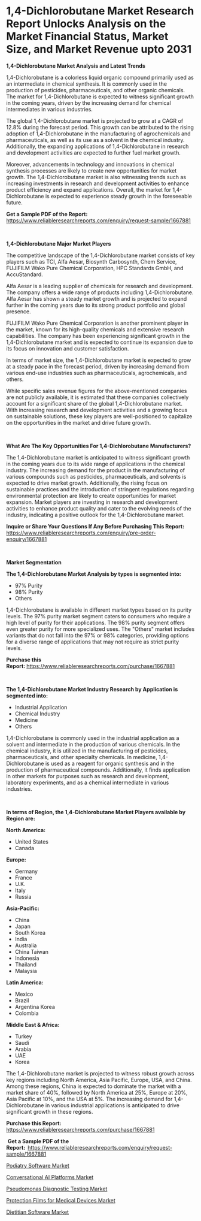 <p><h1>1,4-Dichlorobutane Market Research Report Unlocks Analysis on the Market Financial Status, Market Size, and Market Revenue upto 2031</h1></p><p><strong>1,4-Dichlorobutane Market Analysis and Latest Trends</strong></p>
<p><p>1,4-Dichlorobutane is a colorless liquid organic compound primarily used as an intermediate in chemical synthesis. It is commonly used in the production of pesticides, pharmaceuticals, and other organic chemicals. The market for 1,4-Dichlorobutane is expected to witness significant growth in the coming years, driven by the increasing demand for chemical intermediates in various industries.</p><p>The global 1,4-Dichlorobutane market is projected to grow at a CAGR of 12.8% during the forecast period. This growth can be attributed to the rising adoption of 1,4-Dichlorobutane in the manufacturing of agrochemicals and pharmaceuticals, as well as its use as a solvent in the chemical industry. Additionally, the expanding applications of 1,4-Dichlorobutane in research and development activities are expected to further fuel market growth.</p><p>Moreover, advancements in technology and innovations in chemical synthesis processes are likely to create new opportunities for market growth. The 1,4-Dichlorobutane market is also witnessing trends such as increasing investments in research and development activities to enhance product efficiency and expand applications. Overall, the market for 1,4-Dichlorobutane is expected to experience steady growth in the foreseeable future.</p></p>
<p><strong>Get a Sample PDF of the Report:&nbsp;</strong> <a href="https://www.reliableresearchreports.com/enquiry/request-sample/1667881">https://www.reliableresearchreports.com/enquiry/request-sample/1667881</a></p>
<p>&nbsp;</p>
<p><strong>1,4-Dichlorobutane Major Market Players</strong></p>
<p><p>The competitive landscape of the 1,4-Dichlorobutane market consists of key players such as TCI, Alfa Aesar, Biosynth Carbosynth, Chem Service, FUJIFILM Wako Pure Chemical Corporation, HPC Standards GmbH, and AccuStandard. </p><p>Alfa Aesar is a leading supplier of chemicals for research and development. The company offers a wide range of products including 1,4-Dichlorobutane. Alfa Aesar has shown a steady market growth and is projected to expand further in the coming years due to its strong product portfolio and global presence.</p><p>FUJIFILM Wako Pure Chemical Corporation is another prominent player in the market, known for its high-quality chemicals and extensive research capabilities. The company has been experiencing significant growth in the 1,4-Dichlorobutane market and is expected to continue its expansion due to its focus on innovation and customer satisfaction.</p><p>In terms of market size, the 1,4-Dichlorobutane market is expected to grow at a steady pace in the forecast period, driven by increasing demand from various end-use industries such as pharmaceuticals, agrochemicals, and others.</p><p>While specific sales revenue figures for the above-mentioned companies are not publicly available, it is estimated that these companies collectively account for a significant share of the global 1,4-Dichlorobutane market. With increasing research and development activities and a growing focus on sustainable solutions, these key players are well-positioned to capitalize on the opportunities in the market and drive future growth.</p></p>
<p>&nbsp;</p>
<p><strong>What Are The Key Opportunities For 1,4-Dichlorobutane Manufacturers?</strong></p>
<p><p>The 1,4-Dichlorobutane market is anticipated to witness significant growth in the coming years due to its wide range of applications in the chemical industry. The increasing demand for the product in the manufacturing of various compounds such as pesticides, pharmaceuticals, and solvents is expected to drive market growth. Additionally, the rising focus on sustainable practices and the introduction of stringent regulations regarding environmental protection are likely to create opportunities for market expansion. Market players are investing in research and development activities to enhance product quality and cater to the evolving needs of the industry, indicating a positive outlook for the 1,4-Dichlorobutane market.</p></p>
<p><strong>Inquire or Share Your Questions If Any Before Purchasing This Report:</strong> <a href="https://www.reliableresearchreports.com/enquiry/pre-order-enquiry/1667881">https://www.reliableresearchreports.com/enquiry/pre-order-enquiry/1667881</a></p>
<p>&nbsp;</p>
<p><strong>Market Segmentation</strong></p>
<p><strong>The 1,4-Dichlorobutane Market Analysis by types is segmented into:</strong></p>
<p><ul><li>97% Purity</li><li>98% Purity</li><li>Others</li></ul></p>
<p><p>1,4-Dichlorobutane is available in different market types based on its purity levels. The 97% purity market segment caters to consumers who require a high level of purity for their applications. The 98% purity segment offers even greater purity for more specialized uses. The "Others" market includes variants that do not fall into the 97% or 98% categories, providing options for a diverse range of applications that may not require as strict purity levels.</p></p>
<p><strong>Purchase this Report:&nbsp;</strong><a href="https://www.reliableresearchreports.com/purchase/1667881">https://www.reliableresearchreports.com/purchase/1667881</a></p>
<p>&nbsp;</p>
<p><strong>The 1,4-Dichlorobutane Market Industry Research by Application is segmented into:</strong></p>
<p><ul><li>Industrial Application</li><li>Chemical Industry</li><li>Medicine</li><li>Others</li></ul></p>
<p><p>1,4-Dichlorobutane is commonly used in the industrial application as a solvent and intermediate in the production of various chemicals. In the chemical industry, it is utilized in the manufacturing of pesticides, pharmaceuticals, and other specialty chemicals. In medicine, 1,4-Dichlorobutane is used as a reagent for organic synthesis and in the production of pharmaceutical compounds. Additionally, it finds application in other markets for purposes such as research and development, laboratory experiments, and as a chemical intermediate in various industries.</p></p>
<p>&nbsp;</p>
<p><strong>In terms of Region, the 1,4-Dichlorobutane Market Players available by Region are:</strong></p>
<p>
    <p> <strong> North America: </strong>
        <ul>
            <li>United States</li>
            <li>Canada</li>
        </ul>
        </p> 
    <p> <strong> Europe: </strong>
        <ul>
            <li>Germany</li>
            <li>France</li>
            <li>U.K.</li>
            <li>Italy</li>
            <li>Russia</li>
        </ul>
        </p> 
    <p> <strong> Asia-Pacific: </strong>
        <ul>
            <li>China</li>
            <li>Japan</li>
            <li>South Korea</li>
            <li>India</li>
            <li>Australia</li>
            <li>China Taiwan</li>
            <li>Indonesia</li>
            <li>Thailand</li>
            <li>Malaysia</li>
        </ul>
        </p> 
    <p> <strong> Latin America: </strong>
        <ul>
            <li>Mexico</li>
            <li>Brazil</li>
            <li>Argentina Korea</li>
            <li>Colombia</li>
        </ul>
        </p> 
    <p> <strong> Middle East & Africa: </strong>
        <ul>
            <li>Turkey</li>
            <li>Saudi</li>
            <li>Arabia</li>
            <li>UAE</li>
            <li>Korea</li>
        </ul>
    </p>
    </p>
<p><p>The 1,4-Dichlorobutane market is projected to witness robust growth across key regions including North America, Asia Pacific, Europe, USA, and China. Among these regions, China is expected to dominate the market with a market share of 40%, followed by North America at 25%, Europe at 20%, Asia Pacific at 10%, and the USA at 5%. The increasing demand for 1,4-Dichlorobutane in various industrial applications is anticipated to drive significant growth in these regions.</p></p>
<p><strong>Purchase this Report: </strong><a href="https://www.reliableresearchreports.com/purchase/1667881">https://www.reliableresearchreports.com/purchase/1667881</a></p>
<p>&nbsp;<strong>Get a Sample PDF of the Report:&nbsp;&nbsp;</strong><a href="https://www.reliableresearchreports.com/enquiry/request-sample/1667881">https://www.reliableresearchreports.com/enquiry/request-sample/1667881</a></p>
<p><strong></strong></p>
<p><p><a href="https://medium.com/@serenaframi/podiatry-software-market-furnishes-information-on-market-share-market-trends-and-market-growth-80adafc6e6d7">Podiatry Software Market</a></p><p><a href="https://medium.com/@serenaframi/conversational-ai-platforms-market-size-reveals-the-best-marketing-channels-in-global-industry-4e9fa623b459">Conversational AI Platforms Market</a></p><p><a href="https://github.com/ChiragRP21/Market-Research-Report-List-3/blob/main/pseudomonas-diagnostic-testing-market.md">Pseudomonas Diagnostic Testing Market</a></p><p><a href="https://github.com/Hazelklievgspy6vdcsmu106w/Market-Research-Report-List-1/blob/main/protection-films-for-medical-devices-market.md">Protection Films for Medical Devices Market</a></p><p><a href="https://medium.com/@stephenstevens11/dietitian-software-market-size-reveals-the-best-marketing-channels-in-global-industry-43ef6f0e9613">Dietitian Software Market</a></p></p>